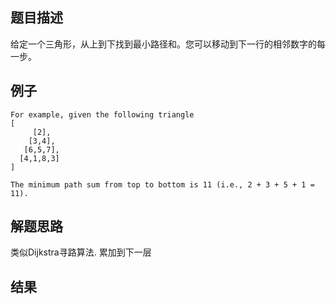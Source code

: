 ## 题目描述

给定一个三角形，从上到下找到最小路径和。您可以移动到下一行的相邻数字的每一步。

## 例子
```
For example, given the following triangle
[
     [2],
    [3,4],
   [6,5,7],
  [4,1,8,3]
]

The minimum path sum from top to bottom is 11 (i.e., 2 + 3 + 5 + 1 = 11).
```
## 解题思路

类似Dijkstra寻路算法. 累加到下一层

## 结果
